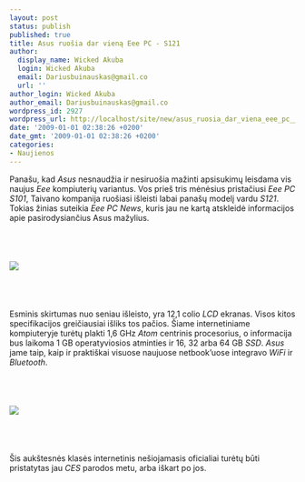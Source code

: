 ```yaml
---
layout: post
status: publish
published: true
title: Asus ruošia dar vieną Eee PC - S121
author:
  display_name: Wicked Akuba
  login: Wicked Akuba
  email: Dariusbuinauskas@gmail.co
  url: ''
author_login: Wicked Akuba
author_email: Dariusbuinauskas@gmail.co
wordpress_id: 2927
wordpress_url: http://localhost/site/new/asus_ruosia_dar_viena_eee_pc___s121/
date: '2009-01-01 02:38:26 +0200'
date_gmt: '2009-01-01 02:38:26 +0200'
categories:
- Naujienos
---
```

<p>Panašu, kad <i>Asus</i> nesnaudžia ir nesiruošia mažinti apsisukimų leisdama vis naujus <i>Eee</i> kompiuterių variantus. Vos prieš tris mėnėsius pristačiusi <i>Eee PC</i> <i>S101</i>, Taivano kompanija ruošiasi išleisti labai panašų modelį vardu <i>S121</i>. Tokias žinias suteikia <i>Eee PC News</i>, kuris jau ne kartą atskleidė informacijos apie pasirodysiančius Asus mažylius.<br />
<br><br />
<br><br><img src="http://technews.lt/upl/Failai/Asus_S121_01.jpg"><br><br />
<br><br />
<br>Esminis skirtumas nuo seniau išleisto, yra 12,1 colio <i>LCD</i> ekranas. Visos kitos specifikacijos greičiausiai išliks tos pačios. Šiame internetiniame kompiuteryje turėtų plakti 1,6 GHz <i>Atom</i> centrinis procesorius, o informacija bus laikoma 1 GB operatyviosios atminties ir 16, 32 arba 64 GB <i>SSD</i>. <i>Asus</i> jame taip, kaip ir praktiškai visuose naujuose netbook’uose integravo <i>WiFi</i> ir <i>Bluetooth</i>.<br />
<br><br />
<br><br><img src="http://technews.lt/upl/Failai/Asus_S121_02.jpg"><br><br />
<br><br />
<br>Šis aukštesnės klasės internetinis nešiojamasis oficialiai turėtų būti pristatytas jau <i>CES</i> parodos metu, arba iškart po jos.<br />
<br><br />
<br><br />
<br></p>
